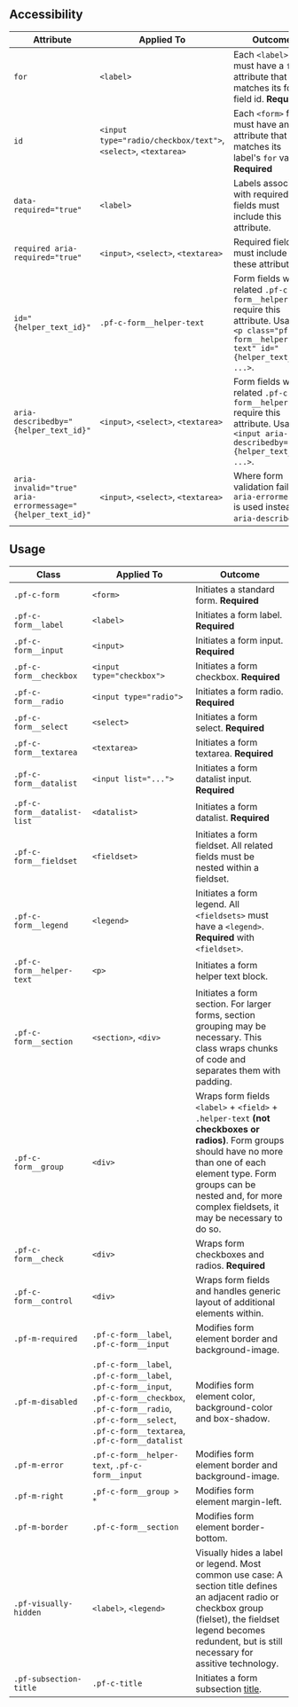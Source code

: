 ## Accessibility

| Attribute | Applied To | Outcome |
| -- | -- | -- |
| `for` | `<label>` |  Each `<label>` must have a `for` attribute that matches its form field id. **Required** |
| `id` | `<input type="radio/checkbox/text">`, `<select>`, `<textarea>` |  Each `<form>` field must have an `id` attribute that matches its label's `for` value. **Required** |
| `data-required="true"` | `<label>` |  Labels associated with required fields must include this attribute. |
| `required aria-required="true"` | `<input>`, `<select>`, `<textarea>` | Required fields must include these attributes. |
| `id="{helper_text_id}"` | `.pf-c-form__helper-text` | Form fields with related `.pf-c-form__helper-text` require this attribute. Usage `<p class="pf-c-form__helper-text" id="{helper_text_id}" ...>`.  |
| `aria-describedby="{helper_text_id}"` | `<input>`, `<select>`, `<textarea>` | Form fields with related `.pf-c-form__helper-text` require this attribute. Usage `<input aria-describedby="{helper_text_id}" ...>`.  |
| `aria-invalid="true" aria-errormessage="{helper_text_id}"` | `<input>`, `<select>`, `<textarea>` | Where form validation fails, `aria-errormessage` is used instead of `aria-describedby`. |


## Usage

| Class | Applied To | Outcome |
| -- | -- | -- |
| `.pf-c-form` | `<form>` |  Initiates a standard form. **Required** |
| `.pf-c-form__label` | `<label>` |  Initiates a form label. **Required** |
| `.pf-c-form__input` | `<input>` |  Initiates a form input. **Required** |
| `.pf-c-form__checkbox` | `<input type="checkbox">` |  Initiates a form checkbox. **Required** |
| `.pf-c-form__radio` | `<input type="radio">` |  Initiates a form radio. **Required** |
| `.pf-c-form__select` | `<select>` |  Initiates a form select. **Required** |
| `.pf-c-form__textarea` | `<textarea>` |  Initiates a form textarea. **Required** |
| `.pf-c-form__datalist` | `<input list="...">` |  Initiates a form datalist input. **Required** |
| `.pf-c-form__datalist-list` | `<datalist>` |  Initiates a form datalist. **Required** |
| `.pf-c-form__fieldset` | `<fieldset>` |  Initiates a form fieldset. All related fields must be nested within a fieldset. |
| `.pf-c-form__legend` | `<legend>` |  Initiates a form legend. All `<fieldsets>` must have a `<legend>`. **Required** with `<fieldset>`. |
| `.pf-c-form__helper-text` | `<p>` |  Initiates a form helper text block. |
| `.pf-c-form__section` | `<section>`, `<div>` |  Initiates a form section. For larger forms, section grouping may be necessary. This class wraps chunks of code and separates them with padding. |
| `.pf-c-form__group` | `<div>` |  Wraps form fields `<label>` + `<field>` + `.helper-text` __(not checkboxes or radios)__. Form groups should have no more than one of each element type. Form groups can be nested and, for more complex fieldsets, it may be necessary to do so. |
| `.pf-c-form__check` | `<div>` |  Wraps form checkboxes and radios.  **Required** |
| `.pf-c-form__control` | `<div>` |  Wraps form fields and handles generic layout of additional elements within. |
| `.pf-m-required` | `.pf-c-form__label`, `.pf-c-form__input` | Modifies form element border and background-image. |
| `.pf-m-disabled` | `.pf-c-form__label`, `.pf-c-form__label`, `.pf-c-form__input`, `.pf-c-form__checkbox`, `.pf-c-form__radio`, `.pf-c-form__select`, `.pf-c-form__textarea`, `.pf-c-form__datalist`  | Modifies form element color, background-color and box-shadow. |
| `.pf-m-error` | `.pf-c-form__helper-text`, `.pf-c-form__input` | Modifies form element border and background-image. |
| `.pf-m-right` | `.pf-c-form__group > *` | Modifies form element margin-left. |
| `.pf-m-border` | `.pf-c-form__section` | Modifies form element border-bottom. |
| `.pf-visually-hidden` | `<label>`, `<legend>` |  Visually hides a label or legend. Most common use case: A section title defines an adjacent radio or checkbox group (fielset), the fieldset legend becomes redundent, but is still necessary for assitive technology. |
| `.pf-subsection-title` | `.pf-c-title` | Initiates a form subsection [title](https://pf-next.com/components/Title/examples/). |
